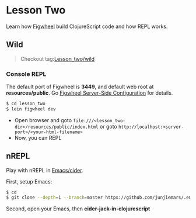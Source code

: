 # Lesson Two
Learn how [Figwheel](https://github.com/bhauman/lein-figwheel) build ClojureScript code and how REPL
works.


## Wild
> Checkout tag:[Lesson_two/wild](https://github.com/junjiemars/clojurescript_lessons/tree/lesson_two/wild)

### Console REPL
The default port of Figwheel is **3449**, and default web root at **resources/public**. 
Go [Figwheel Server-Side Configuration](https://github.com/bhauman/lein-figwheel#figwheel-server-side-configuration) for details.

```sh
$ cd lesson_two
$ lein figwheel dev
```
* Open browser and goto ```file:///<lesson_two-dir>/resources/public/index.html``` or
goto ```http://localhost:<server-port>/<your-html-filename>```
* Now, you can REPL


## nREPL
Play with nREPL in [Emacs/cider](https://github.com/bhauman/lein-figwheel/wiki/Using-the-Figwheel-REPL-within-NRepl#integration-with-emacscider).

First, setup Emacs:
```sh
$ cd
$ git clone --depth=1 --branch=master https://github.com/junjiemars/.emacs.d.git
```

Second, open your Emacs, then **cider-jack-in-clojurescript**


